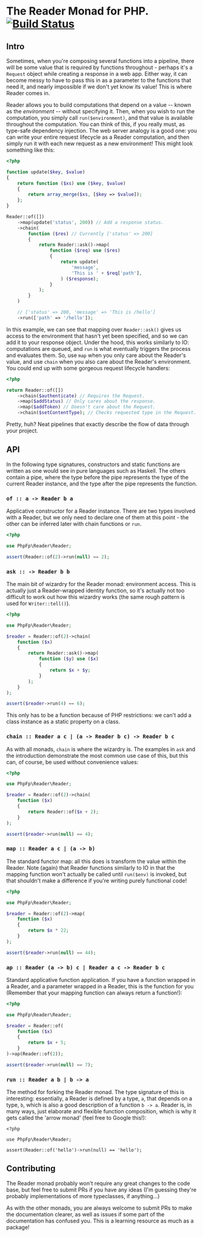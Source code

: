 # The Reader Monad for PHP. [![Build Status](https://travis-ci.org/php-fp/php-fp-reader.svg?branch=master)](https://travis-ci.org/php-fp/php-fp-reader)

## Intro

Sometimes, when you're composing several functions into a pipeline, there will be some value that is required by functions throughout - perhaps it's a `Request` object while creating a response in a web app. Either way, it can become messy to have to pass this in as a parameter to the functions that need it, and nearly impossible if we don't yet know its value! This is where Reader comes in.

Reader allows you to build computations that depend on a value -- known as the _environment_ -- without specifying it. Then, when you wish to run the computation, you simply call `run($environment)`, and that value is available throughout the computation. You can think of this, if you really must, as type-safe dependency injection. The web server analogy is a good one: you can write your entire request lifecycle as a Reader computation, and then simply run it with each new request as a new environment! This might look something like this:

```php
<?php

function update($key, $value)
{
    return function ($xs) use ($key, $value)
    {
        return array_merge($xs, [$key => $value]);
    };
}

Reader::of([])
    ->map(update('status', 200)) // Add a response status.
    ->chain(
        function ($res) // Currently ['status' => 200]
        {
            return Reader::ask()->map(
                function ($req) use ($res)
                {
                    return update(
                        'message',
                        'This is ' + $req['path'],
                    ) ($response);
                }
            );
        }
    )

    // ['status' => 200, 'message' => 'This is /hello']
    ->run(['path' => '/hello']);
```

In this example, we can see that mapping over `Reader::ask()` gives us access to the environment that hasn't yet been specified, and so we can add it to your response object. Under the hood, this works similarly to IO: computations are queued, and `run` is what eventually triggers the process and evaluates them. So, use `map` when you only care about the Reader's value, and use `chain` when you also care about the Reader's environment. You could end up with some gorgeous request lifecycle handlers:

```php
<?php

return Reader::of([])
    ->chain($authenticate) // Requires the Request.
    ->map($addStatus) // Only cares about the response.
    ->map($addToken) // Doesn't care about the Request.
    ->chain($setContentType); // Checks requested type in the Request.
```

Pretty, huh? Neat pipelines that exactly describe the flow of data through your project.

## API

In the following type signatures, constructors and static functions are written as one would see in pure languages such as Haskell. The others contain a pipe, where the type before the pipe represents the type of the current Reader instance, and the type after the pipe represents the function.

### `of :: a -> Reader b a`

Applicative constructor for a Reader instance. There are two types involved with a Reader, but we only need to declare one of them at this point - the other can be inferred later with chain functions or `run`.

```php
<?php

use PhpFp\Reader\Reader;

assert(Reader::of(2)->run(null) == 2);
```

### `ask :: -> Reader b b`

The main bit of wizardry for the Reader monad: environment access. This is actually just a Reader-wrapped identity function, so it's actually not too difficult to work out how this wizardry works (the same rough pattern is used for `Writer::tell()`).

```php
<?php

use PhpFp\Reader\Reader;

$reader = Reader::of(2)->chain(
    function ($x)
    {
        return Reader::ask()->map(
            function ($y) use ($x)
            {
                return $x + $y;
            }
        );
    }
);

assert($reader->run(4) == 6);
```

This only has to be a function because of PHP restrictions: we can't add a class instance as a static property on a class.

### `chain :: Reader a c | (a -> Reader b c) -> Reader b c`

As with all monads, `chain` is where the wizardry is. The examples in `ask` and the introduction demonstrate the most common use case of this, but this can, of course, be used without convenience values:

```php
<?php

use PhpFp\Reader\Reader;

$reader = Reader::of(2)->chain(
    function ($x)
    {
        return Reader::of($x + 2);
    }
);

assert($reader->run(null) == 4);
```

### `map :: Reader a c | (a -> b)`

The standard functor map: all this does is transform the value within the Reader. Note (again) that Reader functions similarly to IO in that the mapping function won't actually be called until `run($env)` is invoked, but that shouldn't make a difference if you're writing purely functional code!

```php
<?php

use PhpFp\Reader\Reader;

$reader = Reader::of(2)->map(
    function ($x)
    {
        return $x * 22;
    }
);

assert($reader->run(null) == 44);
```

### `ap :: Reader (a -> b) c | Reader a c -> Reader b c`

Standard applicative function application. If you have a function wrapped in a Reader, and a parameter wrapped in a Reader, this is the function for you (Remember that your mapping function can always return a function!):

```php
<?php

use PhpFp\Reader\Reader;

$reader = Reader::of(
    function ($x)
    {
        return $x + 5;
    }
)->ap(Reader::of(2));

assert($reader->run(null) == 7);
```

### `run :: Reader a b | b -> a`

The method for forking the Reader monad. The type signature of this is interesting: essentially, a Reader is defined by a type, `a`, that depends on a type, `b`, which is also a good description of a function `b -> a`. Reader is, in many ways, just elaborate and flexible function composition, which is why it gets called the 'arrow monad' (feel free to Google this!):

```
<?php

use PhpFp\Reader\Reader;

assert(Reader::of('hello')->run(null) == 'hello');
```

## Contributing

The Reader monad probably won't require any great changes to the code base, but feel free to submit PRs if you have any ideas (I'm guessing they're probably implementations of more typeclasses, if anything...)

As with the other monads, you are always welcome to submit PRs to make the documentation clearer, as well as issues if some part of the documentation has confused you. This is a learning resource as much as a package!
